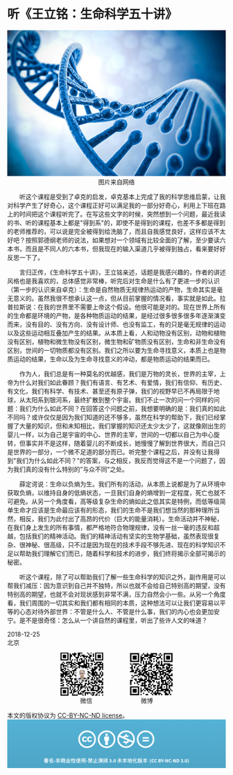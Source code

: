 # 听《王立铭：生命科学五十讲》
<div align=center>

![刘心泉说](https://github.com/unetman/works/blob/master/resources/150.jpg?raw=true)  
图片来自网络

<div align=left>
  
　　听这个课程是受到了卓克的启发，卓克基本上完成了我的科学思维启蒙，让我对科学产生了好奇心，这个课程正好可以满足我的一部分好奇心，利用上下班在路上的时间把这个课程听完了。在写这些文字的时候，突然想到一个问题，最近我读的书、听的课程基本上都是"得到系"的，即使不是得到的课程，也差不多都是得到的老师推荐的，可以说是完全被得到给洗脑了，而且自我感觉良好，这样应该不太好吧？按照郭德纲老师的说法，如果想对一个领域有比较全面的了解，至少要读六本书，而且是不同人的六本书，但我现在的输入渠道几乎被得到独占，看来要好好反思一下了。

　　言归正传，《生命科学五十讲》，王立铭亲述，话题是我感兴趣的，作者的讲述风格也是我喜欢的，总体感觉非常棒，听完后对生命是什么有了更进一步的认识（第一步的认识来自卓克）：生命是自然物质无规律热运动的产物，生命其实是毫无意义的。虽然我很不想承认这一点，但从目前掌握的情况看，事实就是如此。拉普拉斯说：在我的世界里不需要上帝这个假设。他很可能是对的。现在世界上所有的生命都是环境的产物，是各种物质运动的结果，是经过很多很多很多年逐渐演变而来，没有目的、没有方向、没有设计师、也没有监工，有的只是毫无规律的运动以及这些运动相互叠加产生的结果。从本质上看，人和动物没有区别，动物和植物没有区别，植物和微生物没有区别，微生物和矿物质没有区别，生命和非生命没有区别，世间的一切物质都没有区别。我们之所以要为生命寻找意义，本质上也是物质运动的结果，生命以及为生命寻找意义的冲动，都是物质运动的结果而已。

　　作为人，我们总是有一种莫名的优越感，我们是万物的灵长，世界的主宰，上帝为什么对我们如此眷顾？我们有语言、有艺术、有爱情，我们有信仰、有历史、有文化，我们有科学、有技术、甚至还有原子弹，我们的视野早已不再局限于地球，从太阳系到银河系，最终扩散到整个宇宙。我们不止一次的问一个同样的问题：我们为什么如此不同？在回答这个问题之前，我想要明确的是：我们真的如此不同吗？或许仅仅是因为我们知道的还不够多，虽然在科学的帮助下，我们已经掌握了大量的知识，但和未知相比，我们掌握的知识还太少太少了，这就像刚出生的婴儿一样，以为自己是宇宙的中心、世界的主宰，世间的一切都以自己为中心旋转，但事实并不是这样，随着婴儿的不断成长，她慢慢了解到世界很大，而自己只是世界的一部分，一个微不足道的部分而已。听完整个课程之后，并没有让我得到"我们为什么如此不同？"的答案，与之相反，我反而觉得这不是一个问题了，因为我们真的没有什么特别的”与众不同"之处。

　　薛定谔说：生命以负熵为生。我们所有的活动，从本质上说都是为了从环境中获取负熵，以维持自身的低熵状态，一旦我们自身的熵增到一定程度，死亡也就不可避免。从另一个角度看，高等级复杂生命的熵如此之低其实是特例，而低等级简单生命才应该是生命最应该有的形态，我们的生命不是我们想当然的那种理所当然，相反，我们为此付出了高昂的代价（巨大的能量消耗）。生命活动并不神秘，在我们身上发生的所有事情，都严格地符合物理规律，没有一丝一毫的违反和超越，包括我们的精神活动。我们的精神活动有坚实的生物学基础，虽然表现很复杂、很神秘、很高级，只不过是因为现在的技术手段不够先进、现在的科学知识不足以帮助我们理解它们而已，随着科学和技术的进步，我们终将揭示全部可揭示的秘密。

　　听这个课程，除了可以帮助我们了解一些生命科学的知识之外，副作用是可以帮我们减压：因为意识到自己并不独特，所以也就不会给自己特别高的期望，没有特别高的期望，也就不会对现状感到非常不满，压力自然会小一些。从另一个角度看，我们周围的一切其实和我们都有相同的本质，这种想法可以让我们更容易以平等的心态对待外部世界：不管是什么人、不管是什么事，我们的内心也会更加安宁。是不是很奇怪：怎么从一个讲自然的课程里，听出了些许人文的味道？

2018-12-25  
北京

<div align=center>

<img src="https://github.com/unetman/works/blob/master/resources/wechat.jpg?raw=true" width = "100" height = "100" div align=center />　　　　
<img src="https://github.com/unetman/works/blob/master/resources/weibo.jpg?raw=true" width = "100" height = "100" div align=center />  
微信　　　　　　　　微博

<div align=left>

本文的版权协议为 [CC-BY-NC-ND license](https://creativecommons.org/licenses/by-nc-nd/3.0/deed.zh)。
![copyright](https://github.com/unetman/works/blob/master/resources/CC-BY-NC-ND.png?raw=true)
